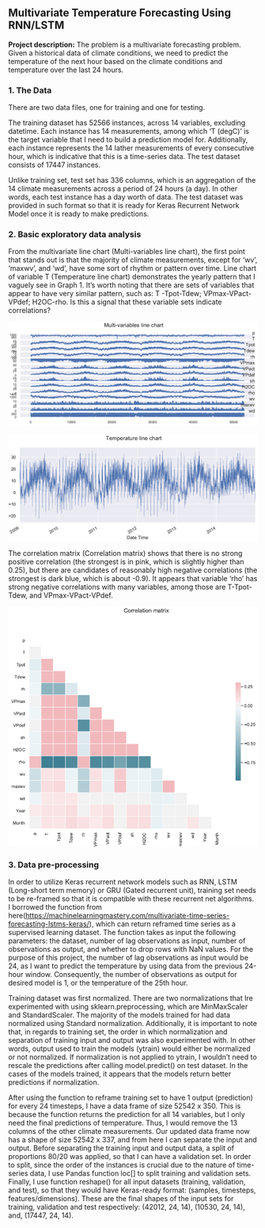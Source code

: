 ## Multivariate Temperature Forecasting Using RNN/LSTM 

**Project description:** The problem is a multivariate forecasting problem. Given a historical data of climate conditions, we need to predict the temperature of the next hour based on the climate conditions and temperature over the last 24 hours.

### 1. The Data
There are two data files, one for training and one for testing.

The training dataset has 52566 instances, across 14 variables, excluding datetime. Each instance has 14 measurements, among which ‘T (degC)’ is the target variable that I need to build a prediction model for. Additionally, each instance represents the 14 Iather measurements of every consecutive hour, which is indicative that this is a time-series data. The test dataset consists of 17447 instances. 

Unlike training set, test set has 336 columns, which is an aggregation of the 14 climate measurements across a period of 24 hours (a day). In other words, each test instance has a day worth of data. The test dataset was provided in such format so that it is ready for Keras Recurrent Network Model once it is ready to make predictions.

### 2. Basic exploratory data analysis
From the multivariate line chart (Multi-variables line chart), the first point that stands out is that the majority of climate measurements, except for ‘wv’, ‘maxwv’, and ‘wd’, have some sort of rhythm or pattern over time. Line chart of variable T (Temperature line chart) demonstrates the yearly pattern that I vaguely see in Graph 1. It’s worth noting that there are sets of variables that appear to have very similar pattern, such as: T -Tpot-Tdew; VPmax-VPact-VPdef; H2OC-rho. Is this a signal that these variable sets indicate correlations? 

<p align="center">
  <img src="images/Capture1.PNG?raw=true">
</p>


<p align="center">
  <img src="images/Capture2.PNG?raw=true">
</p>

The correlation matrix (Correlation matrix) shows that there is no strong positive correlation (the strongest is in pink, which is slightly higher than 0.25), but there are candidates of reasonably high negative correlations (the strongest is dark blue, which is about -0.9). It appears that variable ‘rho’ has strong negative correlations with many variables, among those are T-Tpot-Tdew, and VPmax-VPact-VPdef. 


<p align="center">
  <img src="images/Capture3.PNG?raw=true">
</p>

### 3. Data pre-processing
In order to utilize Keras recurrent network models such as RNN, LSTM (Long-short term memory) or GRU (Gated recurrent unit), training set needs to be re-framed so that it is compatible with these recurrent net algorithms. I borrowed the function from here(https://machinelearningmastery.com/multivariate-time-series-forecasting-lstms-keras/), which can return reframed time series as a supervised learning dataset. The function takes as input the following parameters: the dataset, number of lag observations as input, number of observations as output, and whether to drop rows with NaN values. For the purpose of this project, the number of lag observations as input would be 24, as I want to predict the temperature by using data from the previous 24-hour window. Consequently, the number of observations as output for desired model is 1, or the temperature of the 25th hour.

Training dataset was first normalized. There are two normalizations that Ire experimented with using sklearn.preprocessing, which are MinMaxScaler and StandardScaler. The majority of the models trained for had data normalized using Standard normalization. Additionally, it is important to note that, in regards to training set, the order in which normalization and separation of training input and output was also experimented with. In other words, output used to train the models (ytrain) would either be normalized or not normalized. If normalization is not applied to ytrain, I wouldn’t need to rescale the predictions after calling model.predict() on test dataset. In the cases of the models trained, it appears that the models return better predictions if normalization. 

After using the function to reframe training set to have 1 output (prediction) for every 24 timesteps, I have a data frame of size 52542 x 350. This is because the function returns the prediction for all 14 variables, but I only need the final predictions of temperature. Thus, I would remove the 13 columns of the other climate measurements. Our updated data frame now has a shape of size 52542 x 337, and from here I can separate the input and output. Before separating the training input and output data, a split of proportions 80/20 was applied, so that I can have a validation set. In order to split, since the order of the instances is crucial due to the nature of time-series data, I use Pandas function loc[] to split training and validation sets. Finally, I use function reshape() for all input datasets (training, validation, and test), so that they would have Keras-ready format: (samples, timesteps, features/dimensions). These are the final shapes of the input sets for training, validation and test respectively: (42012, 24, 14), (10530, 24, 14), and, (17447, 24, 14). 




